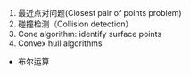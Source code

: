 1. 最近点对问题(Closest pair of points problem)
2. 碰撞检测（Collision detection）
3. Cone algorithm: identify surface points
4. Convex hull algorithms
- 布尔运算